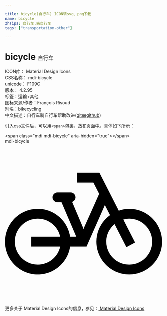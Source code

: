 ```yaml
---

title: bicycle(自行车) ICON转svg、png下载
name: bicycle
zhTips: 自行车,骑自行车
tags: ["transportation-other"]

---
```


# bicycle  <small style="font-size: 60%;font-weight: 100">自行车</small>


<div class="detail-page">
<p>
<span>
ICON库：
<span class="badge-secondary badge">Material Design Icons</span> 
</span>
<br/>
<span>
CSS名称：
<span class="badge-secondary badge">mdi-bicycle</span> 
</span>
<br/>
<span>
unicode：
<span class="badge-secondary badge">F109C</span> 
<copy-btn content='F109C' btn-title=""></copy-btn>
<copy-btn :content='String.fromCodePoint(parseInt("F109C", 16))' btn-title="复制U"></copy-btn>
</span>
<br/>
<span>
版本：
<span class="badge-secondary badge">4.2.95</span> 
</span><br/><span>标签：<span class="badge-light badge"><router-link to="/tags/transportation-other.html">运输+其他</router-link></span></span>
<br/>
<span>图标来源/作者：<span class="badge-light badge">François Risoud</span></span> 
<br/>
<span>别名：<span class="badge-light badge">bike</span><span class="badge-light badge">cycling</span></span><br/><span class="zh-detail">中文描述：<span class="badge-primary badge">自行车</span><span class="badge-primary badge">骑自行车</span><span class="help-link"><span>帮助改进</span>(<a href="https://gitee.com/liuwave/icon-helper/edit/master/json/material/bicycle.json" target="_blank" rel="noopener noreferrer">gitee</a><a href="https://github.com/liuwave/icon-helper/edit/master/json/material/bicycle.json" target="_blank" rel="noopener noreferrer">github</a></span>)</span><br/>
</p>
</div>
<div class="alert alert-dark">
  <i class="mdi mdi-bicycle mdi-48px"></i>
  <i class="mdi mdi-bicycle mdi-36px"></i>
  <i class="mdi mdi-bicycle mdi-24px"></i>
  <i class="mdi mdi-bicycle mdi-18px"></i>
</div>
<div>
  <p>引入css文件后，可以用<code>&lt;span&gt;</code>包裹，放在页面中。具体如下所示：    
  </p>
  <div class="alert alert-primary" style="font-size: 14px">
    &lt;span class="mdi mdi-bicycle" aria-hidden="true"&gt;&lt;/span&gt;
    <copy-btn content='<span class="mdi mdi-bicycle" aria-hidden="true"></span>'></copy-btn>
  </div>
  <div class="alert alert-secondary">
    <i class="mdi mdi-bicycle"
    style="font-size: 24px"
    aria-hidden="true"></i> mdi-bicycle
    <copy-btn content="mdi-bicycle" btn-title="复制图标名称"></copy-btn>
  </div>
</div>
<div id="svg" class="svg-wrap">
<svg xmlns="http://www.w3.org/2000/svg" viewBox="0 0 24 24"><path d="M19 10C18.44 10 17.91 10.11 17.41 10.28L14.46 4.5H11V6H13.54L14.42 7.72L12 13.13L10.23 8.95C10.5 8.85 10.74 8.58 10.74 8.25C10.74 7.84 10.41 7.5 10 7.5H8C7.58 7.5 7.24 7.84 7.24 8.25S7.58 9 8 9H8.61L10.86 14.25H9.92C9.56 11.85 7.5 10 5 10C2.24 10 0 12.24 0 15S2.24 20 5 20C7.5 20 9.56 18.15 9.92 15.75H12.5L15.29 9.43L16.08 10.96C14.82 11.87 14 13.34 14 15C14 17.76 16.24 20 19 20S24 17.76 24 15 21.76 10 19 10M5 18.5C3.07 18.5 1.5 16.93 1.5 15S3.07 11.5 5 11.5C6.67 11.5 8.07 12.68 8.41 14.25H4V15.75H8.41C8.07 17.32 6.67 18.5 5 18.5M19 18.5C17.07 18.5 15.5 16.93 15.5 15C15.5 13.92 16 12.97 16.77 12.33L18.57 15.85L19.89 15.13L18.1 11.63C18.39 11.56 18.69 11.5 19 11.5C20.93 11.5 22.5 13.07 22.5 15S20.93 18.5 19 18.5Z" /></svg>
</div>
<detail full-name='mdi-bicycle'></detail>
    
<div><p>更多关于 Material Design Icons的信息，参见：<a target="_blank" href="https://iconhelper.cn/material.html"> Material Design Icons</a>
</p></div>
